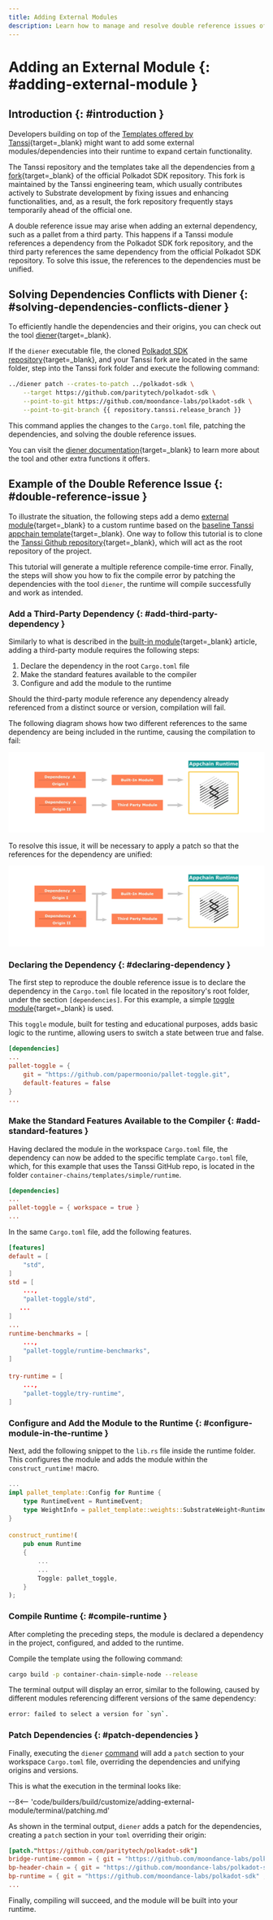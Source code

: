 ```yaml
---
title: Adding External Modules
description: Learn how to manage and resolve double reference issues of dependencies when customizing your Tanssi appchain template with a Rust-based tool called Diener.
---
```


# Adding an External Module {: #adding-external-module }

## Introduction {: #introduction }

Developers building on top of the [Templates offered by Tanssi](/builders/build/templates/){target=\_blank} might want to add some external modules/dependencies into their runtime to expand certain functionality.

The Tanssi repository and the templates take all the dependencies from [a fork](https://github.com/moondance-labs/polkadot-sdk){target=\_blank} of the official Polkadot SDK repository. This fork is maintained by the Tanssi engineering team, which usually contributes actively to Substrate development by fixing issues and enhancing functionalities, and, as a result, the fork repository frequently stays temporarily ahead of the official one.

A double reference issue may arise when adding an external dependency, such as a pallet from a third party. This happens if a Tanssi module references a dependency from the Polkadot SDK fork repository, and the third party references the same dependency from the official Polkadot SDK repository. To solve this issue, the references to the dependencies must be unified.

## Solving Dependencies Conflicts with Diener {: #solving-dependencies-conflicts-diener }

To efficiently handle the dependencies and their origins, you can check out the tool [diener](https://github.com/paritytech/diener){target=\_blank}.

If the `diener` executable file, the cloned [Polkadot SDK repository](https://github.com/paritytech/polkadot-sdk){target=\_blank}, and your Tanssi fork are located in the same folder, step into the Tanssi fork folder and execute the following command:

```bash
../diener patch --crates-to-patch ../polkadot-sdk \
    --target https://github.com/paritytech/polkadot-sdk \
    --point-to-git https://github.com/moondance-labs/polkadot-sdk \
    --point-to-git-branch {{ repository.tanssi.release_branch }}
```

This command applies the changes to the `Cargo.toml` file, patching the dependencies, and solving the double reference issues.

You can visit the [diener documentation](https://docs.rs/crate/diener/latest){target=\_blank} to learn more about the tool and other extra functions it offers.

## Example of the Double Reference Issue {: #double-reference-issue }

To illustrate the situation, the following steps add a demo [external module](https://github.com/papermoonio/pallet-toggle.git){target=\_blank} to a custom runtime based on the [baseline Tanssi appchain template](/builders/build/templates/substrate/){target=\_blank}. One way to follow this tutorial is to clone the [Tanssi Github repository](https://github.com/moondance-labs/tanssi){target=\_blank}, which will act as the root repository of the project.

This tutorial will generate a multiple reference compile-time error. Finally, the steps will show you how to fix the compile error by patching the dependencies with the tool `diener`, the runtime will compile successfully and work as intended.

### Add a Third-Party Dependency {: #add-third-party-dependency }

Similarly to what is described in the [built-in module](/builders/build/customize/adding-built-in-module/#adding-a-built-in-module-to-runtime){target=\_blank} article, adding a third-party module requires the following steps:

1. Declare the dependency in the root `Cargo.toml` file
2. Make the standard features available to the compiler
3. Configure and add the module to the runtime

Should the third-party module reference any dependency already referenced from a distinct source or version, compilation will fail.

The following diagram shows how two different references to the same dependency are being included in the runtime, causing the compilation to fail:

![Double reference](/images/builders/build/external-module/external-module-1.webp)

To resolve this issue, it will be necessary to apply a patch so that the references for the dependency are unified:

![Patched reference](/images/builders/build/external-module/external-module-2.webp)

### Declaring the Dependency {: #declaring-dependency }

The first step to reproduce the double reference issue is to declare the dependency in the `Cargo.toml` file located in the repository's root folder, under the section `[dependencies]`. For this example, a simple [toggle module](https://github.com/papermoonio/pallet-toggle.git){target=\_blank} is used.

This `toggle` module, built for testing and educational purposes, adds basic logic to the runtime, allowing users to switch a state between true and false.

```toml
[dependencies]
...
pallet-toggle = { 
    git = "https://github.com/papermoonio/pallet-toggle.git", 
    default-features = false 
}
...
```

### Make the Standard Features Available to the Compiler {: #add-standard-features }

Having declared the module in the workspace `Cargo.toml` file, the dependency can now be added to the specific template `Cargo.toml` file, which, for this example that uses the Tanssi GitHub repo, is located in the folder `container-chains/templates/simple/runtime`.

```toml
[dependencies]
...
pallet-toggle = { workspace = true }
...
```

In the same `Cargo.toml` file, add the following features.

```toml
[features]
default = [
	"std",
]
std = [
	...,
	"pallet-toggle/std",
   ...
]
...
runtime-benchmarks = [
	...,
	"pallet-toggle/runtime-benchmarks",
]

try-runtime = [
	...,
	"pallet-toggle/try-runtime",
]
```

### Configure and Add the Module to the Runtime {: #configure-module-in-the-runtime }

Next, add the following snippet to the `lib.rs` file inside the runtime folder. This configures the module and adds the module within the `construct_runtime!` macro.

```rust
...
impl pallet_template::Config for Runtime {
	type RuntimeEvent = RuntimeEvent;
	type WeightInfo = pallet_template::weights::SubstrateWeight<Runtime>;
}

construct_runtime!(
    pub enum Runtime
    {
        ...
        ...
        Toggle: pallet_toggle,
    }
);
```

### Compile Runtime {: #compile-runtime }

After completing the preceding steps, the module is declared a dependency in the project, configured, and added to the runtime.

Compile the template using the following command:

```bash
cargo build -p container-chain-simple-node --release
```

The terminal output will display an error, similar to the following, caused by different modules referencing different versions of the same dependency:

```bash
error: failed to select a version for `syn`.
```

### Patch Dependencies {: #patch-dependencies }

Finally, executing the `diener` [command](#solving-dependencies-conflicts-diener) will add a `patch` section to your workspace `Cargo.toml` file, overriding the dependencies and unifying origins and versions.

This is what the execution in the terminal looks like:

--8<-- 'code/builders/build/customize/adding-external-module/terminal/patching.md'

As shown in the terminal output, `diener` adds a patch for the dependencies, creating a `patch` section in your `toml` overriding their origin:

```toml
[patch."https://github.com/paritytech/polkadot-sdk"]
bridge-runtime-common = { git = "https://github.com/moondance-labs/polkadot-sdk" , branch = "tanssi-polkadot-v1.3.0" }
bp-header-chain = { git = "https://github.com/moondance-labs/polkadot-sdk" , branch = "tanssi-polkadot-v1.3.0" }
bp-runtime = { git = "https://github.com/moondance-labs/polkadot-sdk" , branch = "tanssi-polkadot-v1.3.0" }
...
```

Finally, compiling will succeed, and the module will be built into your runtime.